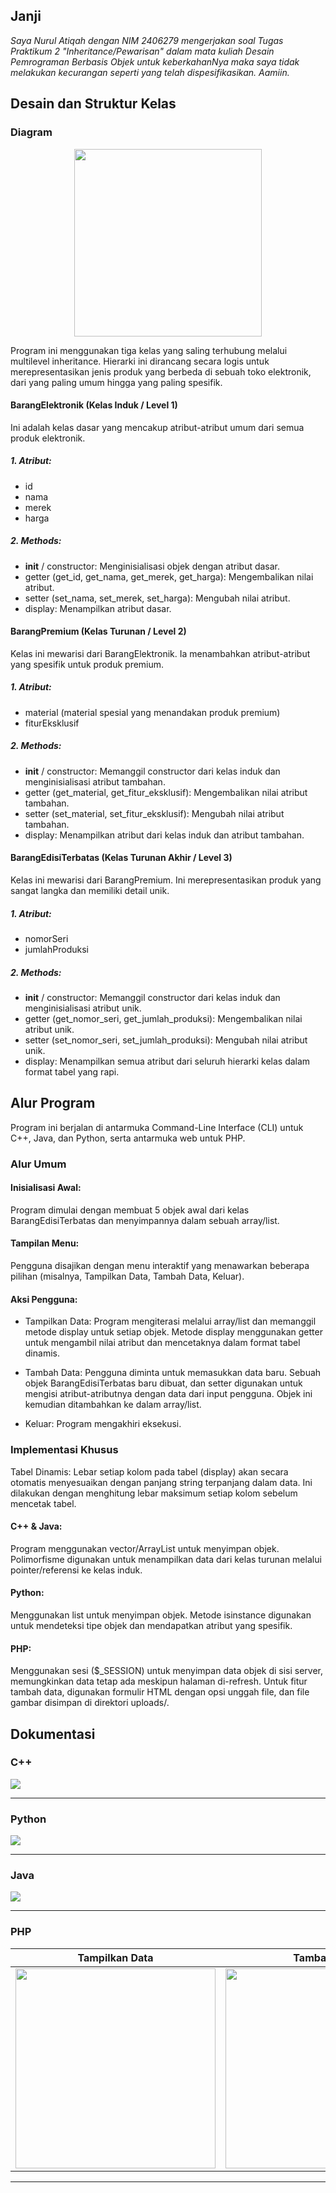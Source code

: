 ## Janji
_Saya Nurul Atiqah dengan NIM 2406279 mengerjakan soal Tugas Praktikum 2 "Inheritance/Pewarisan" dalam mata kuliah Desain Pemrograman Berbasis Objek untuk keberkahanNya maka saya tidak melakukan kecurangan seperti yang telah dispesifikasikan. Aamiin._

## Desain dan Struktur Kelas
### Diagram
<p align="center">
  <img src="diagram.png" width="300">
</p>
Program ini menggunakan tiga kelas yang saling terhubung melalui multilevel inheritance. Hierarki ini dirancang secara logis untuk merepresentasikan jenis produk yang berbeda di sebuah toko elektronik, dari yang paling umum hingga yang paling spesifik.

#### **BarangElektronik** (Kelas Induk / Level 1)

Ini adalah kelas dasar yang mencakup atribut-atribut umum dari semua produk elektronik.
##### 1. Atribut: 
- id
- nama
- merek
- harga
##### 2. Methods:
- __init__ / constructor: Menginisialisasi objek dengan atribut dasar.
- getter (get_id, get_nama, get_merek, get_harga): Mengembalikan nilai atribut.
- setter (set_nama, set_merek, set_harga): Mengubah nilai atribut.
- display: Menampilkan atribut dasar.

#### **BarangPremium** (Kelas Turunan / Level 2)

Kelas ini mewarisi dari BarangElektronik. Ia menambahkan atribut-atribut yang spesifik untuk produk premium.
##### 1. Atribut: 
- material (material spesial yang menandakan produk premium)
- fiturEksklusif
##### 2. Methods:
- __init__ / constructor: Memanggil constructor dari kelas induk dan menginisialisasi atribut tambahan.
- getter (get_material, get_fitur_eksklusif): Mengembalikan nilai atribut tambahan.
- setter (set_material, set_fitur_eksklusif): Mengubah nilai atribut tambahan.
- display: Menampilkan atribut dari kelas induk dan atribut tambahan.

#### **BarangEdisiTerbatas** (Kelas Turunan Akhir / Level 3)

Kelas ini mewarisi dari BarangPremium. Ini merepresentasikan produk yang sangat langka dan memiliki detail unik.
##### 1. Atribut: 
- nomorSeri
- jumlahProduksi
##### 2. Methods:
- __init__ / constructor: Memanggil constructor dari kelas induk dan menginisialisasi atribut unik.
- getter (get_nomor_seri, get_jumlah_produksi): Mengembalikan nilai atribut unik.
- setter (set_nomor_seri, set_jumlah_produksi): Mengubah nilai atribut unik.
- display: Menampilkan semua atribut dari seluruh hierarki kelas dalam format tabel yang rapi.

## Alur Program

Program ini berjalan di antarmuka Command-Line Interface (CLI) untuk C++, Java, dan Python, serta antarmuka web untuk PHP.

### Alur Umum

#### Inisialisasi Awal: 
Program dimulai dengan membuat 5 objek awal dari kelas BarangEdisiTerbatas dan menyimpannya dalam sebuah array/list.

#### Tampilan Menu: 
Pengguna disajikan dengan menu interaktif yang menawarkan beberapa pilihan (misalnya, Tampilkan Data, Tambah Data, Keluar).

#### Aksi Pengguna:

- Tampilkan Data: Program mengiterasi melalui array/list dan memanggil metode display untuk setiap objek. Metode display menggunakan getter untuk mengambil nilai atribut dan mencetaknya dalam format tabel dinamis.

- Tambah Data: Pengguna diminta untuk memasukkan data baru. Sebuah objek BarangEdisiTerbatas baru dibuat, dan setter digunakan untuk mengisi atribut-atributnya dengan data dari input pengguna. Objek ini kemudian ditambahkan ke dalam array/list.

- Keluar: Program mengakhiri eksekusi.

### Implementasi Khusus

Tabel Dinamis: Lebar setiap kolom pada tabel (display) akan secara otomatis menyesuaikan dengan panjang string terpanjang dalam data. Ini dilakukan dengan menghitung lebar maksimum setiap kolom sebelum mencetak tabel.

#### C++ & Java: 
Program menggunakan vector/ArrayList untuk menyimpan objek. Polimorfisme digunakan untuk menampilkan data dari kelas turunan melalui pointer/referensi ke kelas induk.

#### Python: 
Menggunakan list untuk menyimpan objek. Metode isinstance digunakan untuk mendeteksi tipe objek dan mendapatkan atribut yang spesifik.

#### PHP: 
Menggunakan sesi ($_SESSION) untuk menyimpan data objek di sisi server, memungkinkan data tetap ada meskipun halaman di-refresh. Untuk fitur tambah data, digunakan formulir HTML dengan opsi unggah file, dan file gambar disimpan di direktori uploads/.

## Dokumentasi

### C++
 <img src="cpp/dokum/add-and-show.png">

---

### Python

<img src="python/dokum/add-and-show.png">

---

### Java

<img src="java/dokum/add-and-show.png">

---

### PHP

| Tampilkan Data | Tambah Data | Sesudah Tambah Data |
|-------------|----------------|-----------|
| <img src="php/dokum/show.jpg" width="320"> | <img src="php/dokum/add-1.jpg" width="320"> | <img src="php/dokum/add-2.jpg" width="320"> |

---
